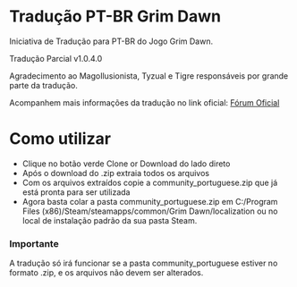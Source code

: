 # Tradução PT-BR Grim Dawn

Iniciativa de Tradução para PT-BR do Jogo Grim Dawn.

Tradução Parcial v1.0.4.0 

Agradecimento ao MagoIlusionista, Tyzual e Tigre responsáveis por grande parte da tradução.

Acompanhem mais informações da tradução no link oficial: [Fórum Oficial](http://www.grimdawn.com/forums/showthread.php?t=11358)

# Como utilizar

* Clique no botão verde Clone or Download do lado direto
* Após o download do .zip extraia todos os arquivos
* Com os arquivos extraídos copie a community_portuguese.zip que já está pronta para ser utilizada
* Agora basta colar a pasta community_portuguese.zip em C:/Program Files (x86)/Steam/steamapps/common/Grim Dawn/localization ou no local de instalação padrão da sua pasta Steam.

### Importante

A tradução só irá funcionar se a pasta community_portuguese estiver no formato .zip, e os arquivos não devem ser alterados.


